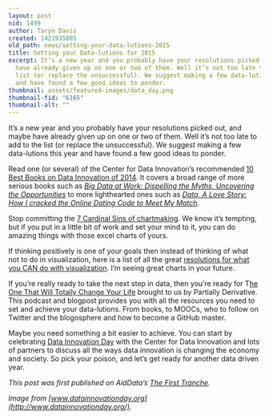 ```yaml
---
layout: post
nid: 1499
author: Taryn Davis
created: 1421935005
old_path: news/setting-your-data-lutions-2015
title: Setting your Data-lutions for 2015
excerpt: It’s a new year and you probably have your resolutions picked out, and maybe
  have already given up on one or two of them. Well it’s not too late to add to the
  list (or replace the unsuccessful). We suggest making a few data-lutions this year
  and have found a few good ideas to ponder.
thumbnail: assets/featured-images/data_day.png
thumbnail-fid: "6165"
thumbnail-alt: ""
---
```


It’s a new year and you probably have your resolutions picked out, and maybe have already given up on one or two of them. Well it’s not too late to add to the list (or replace the unsuccessful). We suggest making a few data-lutions this year and have found a few good ideas to ponder.

Read one (or several) of the Center for Data Innovation’s recommended [10 Best Books on Data Innovation of 2014](http://www.datainnovation.org/2014/12/the-10-best-books-on-data-innovation-of-2014/). It covers a broad range of more serious books such as *[Big Data at Work: Dispelling the Myths, Uncovering the Opportunities](http://www.amazon.com/gp/product/1422168166/ref=as_li_ss_tl?ie=UTF8&camp=1789&creative=390957&creativeASIN=1422168166&linkCode=as2&tag=centfordatain-20)* to more lighthearted ones such as *[Data, A Love Story: How I cracked the Online Dating Code to Meet My Match](http://www.amazon.com/gp/product/B00IGZ08JO/ref=as_li_qf_sp_asin_il_tl?ie=UTF8&camp=1789&creative=9325&creativeASIN=B00IGZ08JO&linkCode=as2&tag=centfordatain-20&linkId=L2JC7ODKMPPCDUPX)*.

Stop committing the [7 Cardinal Sins of chartmaking](http://blog.visual.ly/7-cardinal-sins-of-chartmaking/). We know it’s tempting, but if you put in a little bit of work and set your mind to it, you can do amazing things with those excel charts of yours.

If thinking positively is one of your goals then instead of thinking of what not to do in visualization, here is a list of all the great [resolutions for what you CAN do with visualization](http://annkemery.com/resolutions/). I’m seeing great charts in your future.

If you’re really ready to take the next step in data, then you’re ready for T[he One That Will Totally Change Your Life](http://www.partiallyderivative.com/news/2015/1/9/episode-9-the-one-that-will-totally-change-your-life) brought to us by Partially Derivative. This podcast and blogpost provides you with all the resources you need to set and achieve your data-lutions. From books, to MOOCs, who to follow on Twitter and the blogosphere and how to become a GitHub master.

Maybe you need something a bit easier to achieve. You can start by celebrating [Data Innovation Day](http://www.datainnovationday.org/) with the Center for Data Innovation and lots of partners to discuss all the ways data innovation is changing the economy and society. So pick your poison, and let’s get ready for another data driven year.


*This post was first published on AidData’s [The First Tranche](http://aiddata.org/blog/this-week-setting-your-data-lutions-for-2015-project-pulse-returns).*

*Image from [www.datainnovationday.org](http://www.datainnovationday.org/).*

